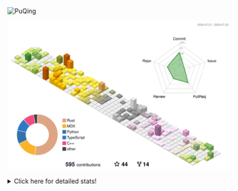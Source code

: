 ![PuQing](https://user-images.githubusercontent.com/27223114/171565019-9a56fae6-b08b-421f-99db-7e830da42371.png)

![](./profile-3d-contrib/profile-season-animate.svg)

<details>
<summary>Click here for detailed stats!</summary>

<!--START_SECTION:waka-->
![Lines of code](https://img.shields.io/badge/From%20Hello%20World%20I%27ve%20Written-2.4%20million%20lines%20of%20code-blue)

**🐱 My GitHub Data** 

> 📦 449.5 kB Used in GitHub's Storage 
 > 
> 🏆 271 Contributions in the Year 2025
 > 
> 🚫 Not Opted to Hire
 > 
> 📜 40 Public Repositories 
 > 
> 🔑 34 Private Repositories 
 > 
**I'm an Early 🐤** 

```text
🌞 Morning                882 commits         ██░░░░░░░░░░░░░░░░░░░░░░░   09.86 % 
🌆 Daytime                3887 commits        ███████████░░░░░░░░░░░░░░   43.44 % 
🌃 Evening                2074 commits        ██████░░░░░░░░░░░░░░░░░░░   23.18 % 
🌙 Night                  2106 commits        ██████░░░░░░░░░░░░░░░░░░░   23.53 % 
```


📊 **This Week I Spent My Time On** 

```text
💬 Programming Languages: 
Surfing                  7 hrs 50 mins       ████████░░░░░░░░░░░░░░░░░   32.63 % 
Chat                     4 hrs 46 mins       █████░░░░░░░░░░░░░░░░░░░░   19.87 % 
Python                   2 hrs 28 mins       ███░░░░░░░░░░░░░░░░░░░░░░   10.28 % 
ShellSession             2 hrs 16 mins       ██░░░░░░░░░░░░░░░░░░░░░░░   09.46 % 
TypeScript               1 hr 22 mins        █░░░░░░░░░░░░░░░░░░░░░░░░   05.73 % 

🔥 Editors: 
VS Code                  8 hrs 22 mins       █████████░░░░░░░░░░░░░░░░   34.82 % 
Arc                      7 hrs 50 mins       ████████░░░░░░░░░░░░░░░░░   32.63 % 
WeChat                   4 hrs 23 mins       █████░░░░░░░░░░░░░░░░░░░░   18.24 % 
Ghostty                  2 hrs 16 mins       ██░░░░░░░░░░░░░░░░░░░░░░░   09.47 % 
NetEaseMusic             40 mins             █░░░░░░░░░░░░░░░░░░░░░░░░   02.79 % 

💻 Operating System: 
Mac                      16 hrs 37 mins      █████████████████░░░░░░░░   69.09 % 
WSL                      4 hrs 1 min         ████░░░░░░░░░░░░░░░░░░░░░   16.72 % 
Linux                    3 hrs 24 mins       ████░░░░░░░░░░░░░░░░░░░░░   14.18 % 
```


<!--END_SECTION:waka-->
</details>
